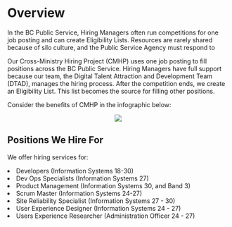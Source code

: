 <h1> Overview</h1>

In the BC Public Service, Hiring Managers often run competitions for one job posting and can create Eligibility Lists. Resources are rarely shared because of silo culture, and the Public Service Agency must respond to 

Our Cross-Ministry Hiring Project (CMHP) uses one job posting to fill positions across the BC Public Service. Hiring Managers have full support because our team, the Digital Talent Attraction and Development Team (DTAD), manages the hiring process. After the competition ends, we create an Eligibility List. This list becomes the source for filling other positions.

Consider the benefits of CMHP in the infographic below: 

<center><img src="https://github.com/bcgov/digital-talent/blob/feature/markdown-content/packages/markdown-content/CMHP%20Content/20230503%20-%20CMHP%20overview.PNG"></center>

<h2>Positions We Hire For</h2> 

We offer hiring services for: 

<li>Developers (Information Systems 18-30)
<li>Dev Ops Specialists (Information Systems 27)
<li>Product Management (Information Systems 30, and Band 3)
<li>Scrum Master (Information Systems 24-27)
<li>Site Reliability Specialist (Information Systems 27 - 30)
<li>User Experience Designer (Information Systems 24 - 27)
<li>Users Experience Researcher (Administration Officer 24 - 27)
